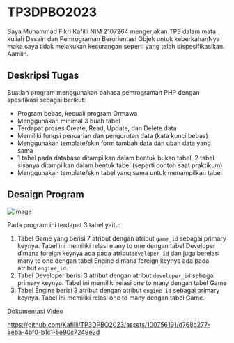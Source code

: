 # TP3DPBO2023
Saya Muhammad Fikri Kafilli NIM 2107264 mengerjakan TP3 dalam mata kuliah Desain dan Pemrograman Berorientasi Objek untuk keberkahanNya maka saya tidak melakukan kecurangan seperti yang telah dispesifikasikan. Aamiin.

## Deskripsi Tugas
Buatlah program menggunakan bahasa pemrograman PHP dengan spesifikasi sebagai berikut:
* Program bebas, kecuali program Ormawa
* Menggunakan minimal 3 buah tabel
* Terdapat proses Create, Read, Update, dan Delete data
* Memiliki fungsi pencarian dan pengurutan data (kata kunci bebas)
* Menggunakan template/skin form tambah data dan ubah data yang sama
* 1 tabel pada database ditampilkan dalam bentuk bukan tabel, 2 tabel sisanya ditampilkan dalam bentuk tabel (seperti contoh saat praktikum)
* Menggunakan template/skin tabel yang sama untuk menampilkan tabel

## Desaign Program
![image](https://github.com/Kafilli/TP3DPBO2023/assets/100756191/cf14c916-1e53-4c8c-817f-6cad4614e3e7)


Pada program ini terdapat 3 tabel yaitu:
1. Tabel Game yang berisi 7 atribut dengan atribut `game_id` sebagai primary keynya. Tabel ini memiliki relasi many to one dengan tabel Developer dimana foreign keynya ada pada atribut`developer_id` dan juga berelasi many to one dengan tabel Engine dimana foreign keynya ada pada atribut `engine_id`.
2. Tabel Developer berisi 3 atribut dengan atribut `developer_id` sebagai primary keynya. Tabel ini memiliki relasi one to many dengan tabel Game
3. Tabel Engine berisi 3 atribut dengan atribut `engine_id` sebagai primary keynya. Tabel ini memiliki relasi one to many dengan tabel Game.

Dokumentasi Video

https://github.com/Kafilli/TP3DPBO2023/assets/100756191/d768c277-5eba-4bf0-b1c1-5e90c7249e2d




